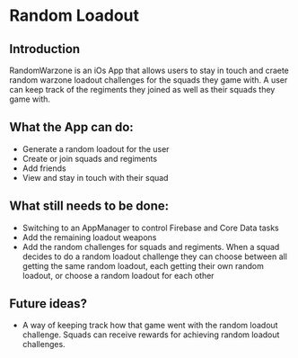 # Random Loadout

## Introduction
RandomWarzone is an iOs App that allows users to stay in touch and craete random warzone loadout challenges for the squads they game with. A user can keep track of the regiments they joined as well as their squads they game with. 

## What the App can do:
- Generate a random loadout for the user
- Create or join squads and regiments
- Add friends
- View and stay in touch with their squad

## What still needs to be done:
- Switching to an AppManager to control Firebase and Core Data tasks
- Add the remaining loadout weapons
- Add the random challenges for squads and regiments. When a squad decides to do a random loadout challenge they can choose between all getting the same random loadout, each getting their own random loadout, or choose a random loadout for each other

## Future ideas?
- A way of keeping track how that game went with the random loadout challenge. Squads can receive rewards for achieving random loadout challenges.
